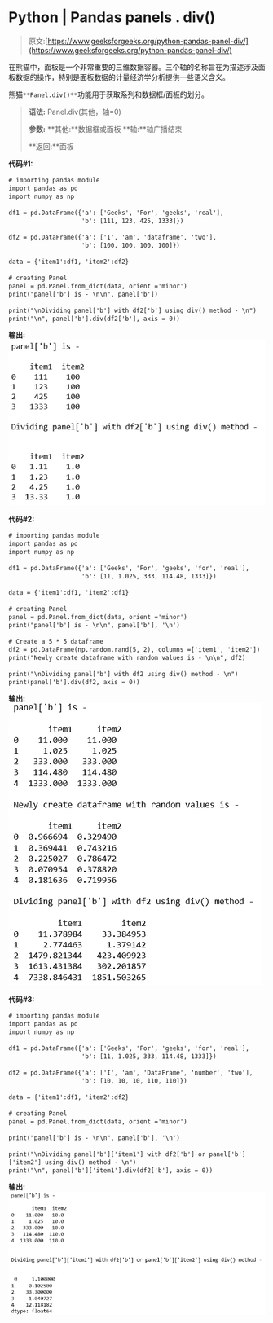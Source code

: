# Python | Pandas panels . div()

> 原文:[https://www.geeksforgeeks.org/python-pandas-panel-div/](https://www.geeksforgeeks.org/python-pandas-panel-div/)

在熊猫中，面板是一个非常重要的三维数据容器。三个轴的名称旨在为描述涉及面板数据的操作，特别是面板数据的计量经济学分析提供一些语义含义。

熊猫`**Panel.div()**`功能用于获取系列和数据框/面板的划分。

> **语法:** Panel.div(其他，轴=0)
> 
> **参数:**
> **其他:**数据框或面板
> **轴:**轴广播结束
> 
> **返回:**面板

**代码#1:**

```
# importing pandas module 
import pandas as pd 
import numpy as np 

df1 = pd.DataFrame({'a': ['Geeks', 'For', 'geeks', 'real'], 
                    'b': [111, 123, 425, 1333]}) 

df2 = pd.DataFrame({'a': ['I', 'am', 'dataframe', 'two'], 
                    'b': [100, 100, 100, 100]}) 

data = {'item1':df1, 'item2':df2}

# creating Panel 
panel = pd.Panel.from_dict(data, orient ='minor') 
print("panel['b'] is - \n\n", panel['b']) 

print("\nDividing panel['b'] with df2['b'] using div() method - \n") 
print("\n", panel['b'].div(df2['b'], axis = 0)) 
```

**输出:**
![](img/c2cb7b855ec0e6972cc9ef967a83cca5.png)

**代码#2:**

```
# importing pandas module 
import pandas as pd 
import numpy as np 

df1 = pd.DataFrame({'a': ['Geeks', 'For', 'geeks', 'for', 'real'], 
                    'b': [11, 1.025, 333, 114.48, 1333]}) 

data = {'item1':df1, 'item2':df1} 

# creating Panel 
panel = pd.Panel.from_dict(data, orient ='minor') 
print("panel['b'] is - \n\n", panel['b'], '\n') 

# Create a 5 * 5 dataframe 
df2 = pd.DataFrame(np.random.rand(5, 2), columns =['item1', 'item2']) 
print("Newly create dataframe with random values is - \n\n", df2)

print("\nDividing panel['b'] with df2 using div() method - \n") 
print(panel['b'].div(df2, axis = 0)) 
```

**输出:**
![](img/4a3816c0ce4dcc8925f5e58098e3c3bf.png)

**代码#3:**

```
# importing pandas module 
import pandas as pd 
import numpy as np 

df1 = pd.DataFrame({'a': ['Geeks', 'For', 'geeks', 'for', 'real'], 
                    'b': [11, 1.025, 333, 114.48, 1333]}) 

df2 = pd.DataFrame({'a': ['I', 'am', 'DataFrame', 'number', 'two'], 
                    'b': [10, 10, 10, 110, 110]})                     

data = {'item1':df1, 'item2':df2} 

# creating Panel 
panel = pd.Panel.from_dict(data, orient ='minor') 

print("panel['b'] is - \n\n", panel['b'], '\n') 

print("\nDividing panel['b']['item1'] with df2['b'] or panel['b']['item2'] using div() method - \n") 
print("\n", panel['b']['item1'].div(df2['b'], axis = 0)) 
```

**输出:**
![](img/e5421df372f5a3648a503357002a09b3.png)